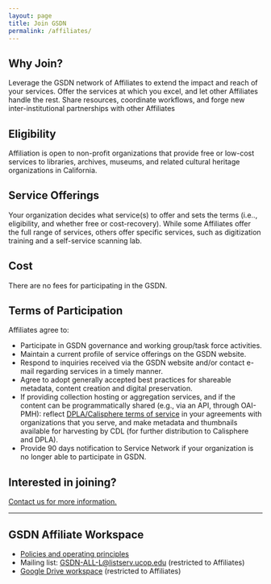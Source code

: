 ```yaml
---
layout: page
title: Join GSDN
permalink: /affiliates/
---
```




## Why Join? 

Leverage the GSDN network of Affiliates to extend the impact and reach of your services. Offer the services at which you excel, and let other Affiliates handle the rest. Share resources, coordinate workflows, and forge new inter-institutional partnerships with other Affiliates


## Eligibility

Affiliation is open to non-profit organizations that provide free or low-cost services to libraries, archives, museums, and related cultural heritage organizations in California.


## Service Offerings

Your organization decides what service(s) to offer and sets the terms (i.e.., eligibility, and whether free or cost-recovery).  While some Affiliates offer the full range of services, others offer specific services, such as digitization training and a self-service scanning lab. 


## Cost

There are no fees for participating in the GSDN.


## Terms of Participation

Affiliates agree to:


*   Participate in GSDN governance and working group/task force activities.
*   Maintain a current profile of service offerings on the GSDN website.
*   Respond to inquiries received via the GSDN website and/or contact e-mail regarding services in a timely manner.
*   Agree to adopt generally accepted best practices for shareable metadata, content creation and digital preservation.
*   If providing collection hosting or aggregation services, and if the content can be programmatically shared (e.g., via an API, through OAI-PMH): reflect [DPLA/Calisphere terms of service](https://help.oac.cdlib.org/helpdesk/attachments/9019958245) in your agreements with organizations that you serve, and make metadata and thumbnails available for harvesting by CDL (for further distribution to Calisphere and DPLA).
*   Provide 90 days notification to Service Network if your organization is no longer able to participate in GSDN.


## Interested in joining?

[Contact us for more information.](./)


---


## GSDN Affiliate Workspace



*   [Policies and operating principles](https://docs.google.com/document/d/1MmLI7bESkYuM40o8PEBogzmTpwS9M5qLIYdsPXGVlqY/edit#)
*   Mailing list: [GSDN-ALL-L@listserv.ucop.edu](mailto:GSDN-ALL-L@listserv.ucop.edu) (restricted to Affiliates)
*   [Google Drive workspace](https://drive.google.com/drive/folders/0B0u7vIrviMsaMkY3T2pXZGZsYms) (restricted to Affiliates)



